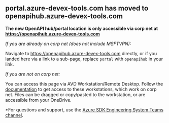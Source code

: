 ## portal.azure-devex-tools.com has moved to openapihub.azure-devex-tools.com

**The new OpenAPI hub/portal location is only accessible via corp net at https://openapihub.azure-devex-tools.com**

*If you are already on corp net (does not include MSFTVPN):*

Navigate to https://openapihub.azure-devex-tools.com directly, or if you landed here via a link to a sub-page, replace `portal` with `openapihub` in your link.

*If you are not on corp net:*

You can access this page via AVD Workstation/Remote Desktop. Follow the [documentation](https://microsoft.sharepoint.com/sites/Security_Tools_Services/SitePages/WindowsVirtualDesktop/WVD-Workstation.aspx) to get access to these workstations, which work on corp net. Files can be dragged or copy/pasted to the workstation, or are accessible from your OneDrive.

*For questions and support, use the [Azure SDK Engineering System Teams channel](https://teams.microsoft.com/l/channel/19%3a59dbfadafb5e41c4890e2cd3d74cc7ba%40thread.skype/Engineering%2520System%2520%25F0%259F%259B%25A0%25EF%25B8%258F?groupId=3e17dcb0-4257-4a30-b843-77f47f1d4121&tenantId=72f988bf-86f1-41af-91ab-2d7cd011db47).
